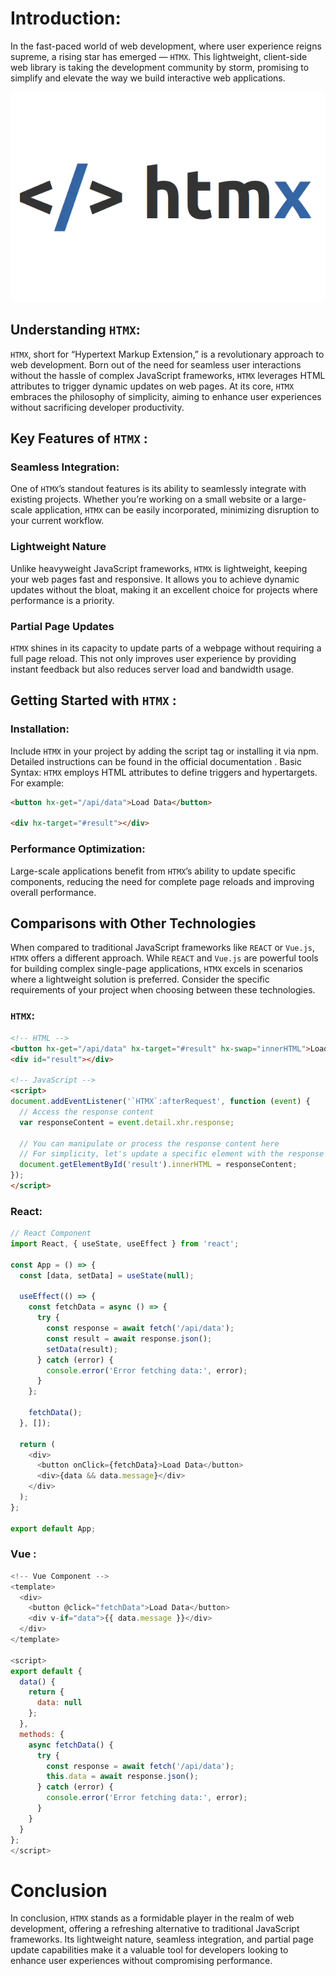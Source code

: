 # Introduction:
In the fast-paced world of web development, where user experience reigns supreme, a rising star has emerged — `HTMX`. 
This lightweight, client-side web library is taking the development community by storm, promising to simplify and elevate the way we build interactive web applications. 
<div align="center">
<img src="./HTMX.webp"/>
</div>

## Understanding `HTMX`:

`HTMX`, short for “Hypertext Markup Extension,” is a revolutionary approach to web development. 
Born out of the need for seamless user interactions without the hassle of complex JavaScript frameworks, `HTMX` leverages HTML attributes to trigger dynamic updates on web pages.
At its core, `HTMX` embraces the philosophy of simplicity, aiming to enhance user experiences without sacrificing developer productivity.

## Key Features of `HTMX` :

### Seamless Integration:

One of `HTMX`’s standout features is its ability to seamlessly integrate with existing projects. 
Whether you’re working on a small website or a large-scale application, `HTMX` can be easily incorporated, minimizing disruption to your current workflow.

### Lightweight Nature

Unlike heavyweight JavaScript frameworks, `HTMX` is lightweight, keeping your web pages fast and responsive. 
It allows you to achieve dynamic updates without the bloat, making it an excellent choice for projects where performance is a priority.

### Partial Page Updates

`HTMX` shines in its capacity to update parts of a webpage without requiring a full page reload. 
This not only improves user experience by providing instant feedback but also reduces server load and bandwidth usage.

## Getting Started with `HTMX` : 


### Installation: 

Include `HTMX` in your project by adding the script tag or installing it via npm. Detailed instructions can be found in the official documentation .
Basic Syntax: `HTMX` employs HTML attributes to define triggers and hypertargets. For example:
```HTML
<button hx-get="/api/data">Load Data</button>

<div hx-target="#result"></div>
```
### Performance Optimization:

Large-scale applications benefit from `HTMX`’s ability to update specific components, 
reducing the need for complete page reloads and improving overall performance.


## Comparisons with Other Technologies

When compared to traditional JavaScript frameworks like `REACT` or `Vue.js`, `HTMX` offers a different approach. 
While `REACT` and `Vue.js` are powerful tools for building complex single-page applications, `HTMX` excels in scenarios where a lightweight solution is preferred. 
Consider the specific requirements of your project when choosing between these technologies.

### `HTMX`:

```HTML
<!-- HTML -->
<button hx-get="/api/data" hx-target="#result" hx-swap="innerHTML">Load Data</button>
<div id="result"></div>

<!-- JavaScript -->
<script>
document.addEventListener('`HTMX`:afterRequest', function (event) {
  // Access the response content
  var responseContent = event.detail.xhr.response;

  // You can manipulate or process the response content here
  // For simplicity, let's update a specific element with the response
  document.getElementById('result').innerHTML = responseContent;
});
</script>
```

### React:

```javascript
// React Component
import React, { useState, useEffect } from 'react';

const App = () => {
  const [data, setData] = useState(null);

  useEffect(() => {
    const fetchData = async () => {
      try {
        const response = await fetch('/api/data');
        const result = await response.json();
        setData(result);
      } catch (error) {
        console.error('Error fetching data:', error);
      }
    };

    fetchData();
  }, []);

  return (
    <div>
      <button onClick={fetchData}>Load Data</button>
      <div>{data && data.message}</div>
    </div>
  );
};

export default App;
```

### Vue :

```javascript
<!-- Vue Component -->
<template>
  <div>
    <button @click="fetchData">Load Data</button>
    <div v-if="data">{{ data.message }}</div>
  </div>
</template>

<script>
export default {
  data() {
    return {
      data: null
    };
  },
  methods: {
    async fetchData() {
      try {
        const response = await fetch('/api/data');
        this.data = await response.json();
      } catch (error) {
        console.error('Error fetching data:', error);
      }
    }
  }
};
</script>
```
# Conclusion

In conclusion, `HTMX` stands as a formidable player in the realm of web development, offering a refreshing alternative to traditional JavaScript frameworks. 
Its lightweight nature, seamless integration, and partial page update capabilities make it a valuable tool for developers looking to enhance user experiences without compromising performance.
